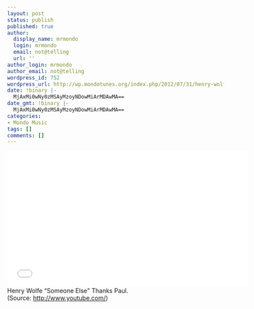 ```yaml
---
layout: post
status: publish
published: true
author:
  display_name: mrmondo
  login: mrmondo
  email: not@telling
  url: ''
author_login: mrmondo
author_email: not@telling
wordpress_id: 752
wordpress_url: http://wp.mondotunes.org/index.php/2012/07/31/henry-wolfe-someone-else-thanks-paul/
date: !binary |-
  MjAxMi0wNy0zMSAyMzoyNDowMiArMDAwMA==
date_gmt: !binary |-
  MjAxMi0wNy0zMSAyMzoyNDowMiArMDAwMA==
categories:
- Mondo Music
tags: []
comments: []
---
```

<iframe width="560" height="315" src="//www.youtube.com/embed/oduA8jms9CM" frameborder="0"> </iframe>
Henry Wolfe &#8220;Someone Else"
Thanks Paul.
<div class="attribution">(<span>Source:</span> <a href="http://www.youtube.com/">http://www.youtube.com/</a>)</div>
